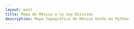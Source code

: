 ```yaml
---
layout: post
title: Mapa de México a lo Joy Division
description: Mapa topográfico de México hecho en Python
---
```


<div style="text-align: center">
  <canvas id="canvas" width="100%"></canvas>
</div>

<script type="text/javascript" src="https://cdnjs.cloudflare.com/ajax/libs/p5.js/1.4.2/p5.min.js"></script>
<script type="text/javascript" src="/assets/js/noisep5.js"></script>
<script type="text/javascript" src="/assets/js/unkpls.js"></script>

